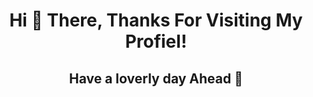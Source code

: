 <h1 align="center">Hi 👋 There, Thanks For Visiting My Profiel!</h1>
<h2 align="center">Have a loverly day Ahead 💙</h2>
